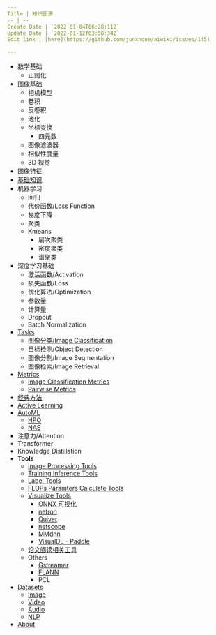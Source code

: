```yaml
---
Title | 知识图谱
-- | --
Create Date | `2022-01-04T06:28:11Z`
Update Date | `2022-01-12T03:58:34Z`
Edit link | [here](https://github.com/junxnone/aiwiki/issues/145)

---
```

- 数学基础
  - 正则化
- 图像基础
  - 相机模型
  - 卷积
  - 反卷积
  - 池化
  - 坐标变换
    - 四元数
  - 图像滤波器
  - 相似性度量
  - 3D 视觉
- 图像特征
- [基础知识](/基础知识)
- 机器学习
  - 回归
  - 代价函数/Loss Function
  - 梯度下降
  - 聚类
  - Kmeans
    - 层次聚类
    - 密度聚类
    - 谱聚类
- 深度学习基础
  - 激活函数/Activation
  - 损失函数/Loss
  - 优化算法/Optimization
  - 参数量
  - 计算量
  - Dropout
  - Batch Normalization
- [Tasks](/Tasks_Summary)
  - [图像分类/Image Classification](/Image_Classification)
  - 目标检测/Object Detection
  - 图像分割/Image Segmentation
  - 图像检索/Image Retrieval 
- [Metrics](/Metrics)
  - [Image Classification Metrics](/Image_Classification_Metrics)
  - [Pairwise Metrics](/Pairwise_Metrics)
- [经典方法](/Classic_Algos)
- [Active Learning](/Active_Learning_Summary)
- [AutoML](/AutoML)
  - [HPO](/HPO)
  - [NAS](/NAS)
- 注意力/Attention
- Transformer
- Knowledge Distillation
- **Tools**
  - [Image Processing Tools](/Image_Processing_Tools)
  - [Training Inference Tools](/Training_Inference_Tools) 
  - [Label Tools](Data_Label_Tools)
  - [FLOPs Paramters Calculate Tools](/FLOPs_Parameters_Calculate_Tools)
  - [Visualize Tools](/可视化)
    - [ONNX 可视化](/ONNX_Visualizing)
    - [netron](netron)
    - [Quiver](/Quiver)
    - [netscope](http://ethereon.github.io/netscope/quickstart.html)
    - [MMdnn](https://github.com/microsoft/MMdnn)
    - [VisualDL - Paddle](https://github.com/PaddlePaddle/VisualDL)
  - [论文阅读相关工具](/papers)
  - Others
    - [Gstreamer](/Gstreamer)
    - [FLANN](/FLANN)
    - PCL
- [Datasets](Datasets)
  - [Image](/Datasets_Image)
  - [Video](/Datasets_Video)
  - [Audio](/Datasets_Audio)
  - [NLP](/Datasets_NLP)
- [About](/about.md)


